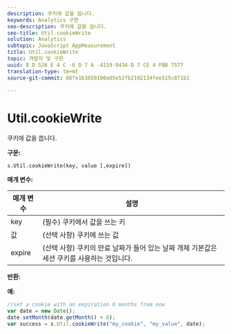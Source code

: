 ```yaml
---
description: 쿠키에 값을 씁니다.
keywords: Analytics 구현
seo-description: 쿠키에 값을 씁니다.
seo-title: Util.cookieWrite
solution: Analytics
subtopic: JavaScript AppMeasurement
title: Util.cookieWrite
topic: 개발자 및 구현
uuid: 8 D 526 E 4 C -6 D 7 A -4119-9434-D 7 CE 4 FBB 7577
translation-type: tm+mt
source-git-commit: 86fe1b3650100a05e52fb2102134fee515c871b1

---
```



# Util.cookieWrite

쿠키에 값을 씁니다.

**구문:**

```
s.Util.cookieWrite(key, value [,expire])
```

**매개 변수:**

| 매개 변수 | 설명 |
|---|---|
| key | (필수) 쿠키에서 값을 쓰는 키 |
| 값 | (선택 사항) 쿠키에 쓰는 값 |
| expire | (선택 사항) 쿠키의 만료 날짜가 들어 있는 날짜 개체 기본값은 세션 쿠키를 사용하는 것입니다. |

**반환:**

**예:**

```js
//set a cookie with an expiration 6 months from now 
var date = new Date(); 
date.setMonth(date.getMonth() + 6); 
var success = s.Util.cookieWrite("my_cookie", "my_value", date);
```

